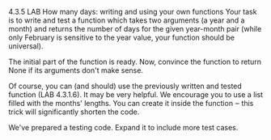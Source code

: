 4.3.5   LAB   How many days: writing and using your own functions
Your task is to write and test a function which takes two arguments (a year and a month) and returns the number of days for the given year-month pair (while only February is sensitive to the year value, your function should be universal).

The initial part of the function is ready. Now, convince the function to return None if its arguments don't make sense.

Of course, you can (and should) use the previously written and tested function (LAB 4.3.1.6). It may be very helpful. We encourage you to use a list filled with the months' lengths. You can create it inside the function ‒ this trick will significantly shorten the code.

We've prepared a testing code. Expand it to include more test cases.


